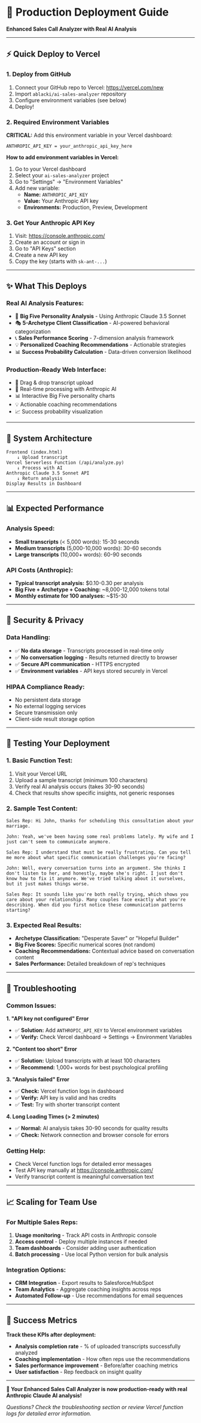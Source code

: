 # 🚀 Production Deployment Guide

**Enhanced Sales Call Analyzer with Real AI Analysis**

---

## ⚡ Quick Deploy to Vercel

### 1. Deploy from GitHub
1. Connect your GitHub repo to Vercel: https://vercel.com/new
2. Import `ablacki/ai-sales-analyzer` repository
3. Configure environment variables (see below)
4. Deploy!

### 2. Required Environment Variables

**CRITICAL:** Add this environment variable in your Vercel dashboard:

```
ANTHROPIC_API_KEY = your_anthropic_api_key_here
```

**How to add environment variables in Vercel:**
1. Go to your Vercel dashboard
2. Select your `ai-sales-analyzer` project
3. Go to "Settings" → "Environment Variables"
4. Add new variable:
   - **Name:** `ANTHROPIC_API_KEY`
   - **Value:** Your Anthropic API key
   - **Environments:** Production, Preview, Development

### 3. Get Your Anthropic API Key

1. Visit: https://console.anthropic.com/
2. Create an account or sign in
3. Go to "API Keys" section
4. Create a new API key
5. Copy the key (starts with `sk-ant-...`)

---

## ✨ What This Deploys

### **Real AI Analysis Features:**
- 🧠 **Big Five Personality Analysis** - Using Anthropic Claude 3.5 Sonnet
- 🎭 **5-Archetype Client Classification** - AI-powered behavioral categorization
- 📞 **Sales Performance Scoring** - 7-dimension analysis framework
- 💡 **Personalized Coaching Recommendations** - Actionable strategies
- 📊 **Success Probability Calculation** - Data-driven conversion likelihood

### **Production-Ready Web Interface:**
- 📁 Drag & drop transcript upload
- 🔄 Real-time processing with Anthropic AI
- 📊 Interactive Big Five personality charts
- 💡 Actionable coaching recommendations
- 📈 Success probability visualization

---

## 🔧 System Architecture

```
Frontend (index.html)
    ↓ Upload transcript
Vercel Serverless Function (/api/analyze.py)
    ↓ Process with AI
Anthropic Claude 3.5 Sonnet API
    ↓ Return analysis
Display Results in Dashboard
```

---

## 📊 Expected Performance

### **Analysis Speed:**
- **Small transcripts** (< 5,000 words): 15-30 seconds
- **Medium transcripts** (5,000-10,000 words): 30-60 seconds
- **Large transcripts** (10,000+ words): 60-90 seconds

### **API Costs (Anthropic):**
- **Typical transcript analysis:** $0.10-0.30 per analysis
- **Big Five + Archetype + Coaching:** ~8,000-12,000 tokens total
- **Monthly estimate for 100 analyses:** ~$15-30

---

## 🔐 Security & Privacy

### **Data Handling:**
- ✅ **No data storage** - Transcripts processed in real-time only
- ✅ **No conversation logging** - Results returned directly to browser
- ✅ **Secure API communication** - HTTPS encrypted
- ✅ **Environment variables** - API keys stored securely in Vercel

### **HIPAA Compliance Ready:**
- No persistent data storage
- No external logging services
- Secure transmission only
- Client-side result storage option

---

## 🧪 Testing Your Deployment

### **1. Basic Function Test:**
1. Visit your Vercel URL
2. Upload a sample transcript (minimum 100 characters)
3. Verify real AI analysis occurs (takes 30-90 seconds)
4. Check that results show specific insights, not generic responses

### **2. Sample Test Content:**
```
Sales Rep: Hi John, thanks for scheduling this consultation about your marriage.

John: Yeah, we've been having some real problems lately. My wife and I just can't seem to communicate anymore.

Sales Rep: I understand that must be really frustrating. Can you tell me more about what specific communication challenges you're facing?

John: Well, every conversation turns into an argument. She thinks I don't listen to her, and honestly, maybe she's right. I just don't know how to fix it anymore. We've tried talking about it ourselves, but it just makes things worse.

Sales Rep: It sounds like you're both really trying, which shows you care about your relationship. Many couples face exactly what you're describing. When did you first notice these communication patterns starting?
```

### **3. Expected Real Results:**
- **Archetype Classification:** "Desperate Saver" or "Hopeful Builder"
- **Big Five Scores:** Specific numerical scores (not random)
- **Coaching Recommendations:** Contextual advice based on conversation content
- **Sales Performance:** Detailed breakdown of rep's techniques

---

## 🚨 Troubleshooting

### **Common Issues:**

**1. "API key not configured" Error**
- ✅ **Solution:** Add `ANTHROPIC_API_KEY` to Vercel environment variables
- ✅ **Verify:** Check Vercel dashboard → Settings → Environment Variables

**2. "Content too short" Error**
- ✅ **Solution:** Upload transcripts with at least 100 characters
- ✅ **Recommend:** 1,000+ words for best psychological profiling

**3. "Analysis failed" Error**
- ✅ **Check:** Vercel function logs in dashboard
- ✅ **Verify:** API key is valid and has credits
- ✅ **Test:** Try with shorter transcript content

**4. Long Loading Times (> 2 minutes)**
- ✅ **Normal:** AI analysis takes 30-90 seconds for quality results
- ✅ **Check:** Network connection and browser console for errors

### **Getting Help:**
- Check Vercel function logs for detailed error messages
- Test API key manually at https://console.anthropic.com/
- Verify transcript content is meaningful conversation text

---

## 📈 Scaling for Team Use

### **For Multiple Sales Reps:**
1. **Usage monitoring** - Track API costs in Anthropic console
2. **Access control** - Deploy multiple instances if needed
3. **Team dashboards** - Consider adding user authentication
4. **Batch processing** - Use local Python version for bulk analysis

### **Integration Options:**
- **CRM Integration** - Export results to Salesforce/HubSpot
- **Team Analytics** - Aggregate coaching insights across reps
- **Automated Follow-up** - Use recommendations for email sequences

---

## 🎯 Success Metrics

**Track these KPIs after deployment:**
- **Analysis completion rate** - % of uploaded transcripts successfully analyzed
- **Coaching implementation** - How often reps use the recommendations
- **Sales performance improvement** - Before/after coaching metrics
- **User satisfaction** - Rep feedback on insight quality

---

**🚀 Your Enhanced Sales Call Analyzer is now production-ready with real Anthropic Claude AI analysis!**

*Questions? Check the troubleshooting section or review Vercel function logs for detailed error information.*